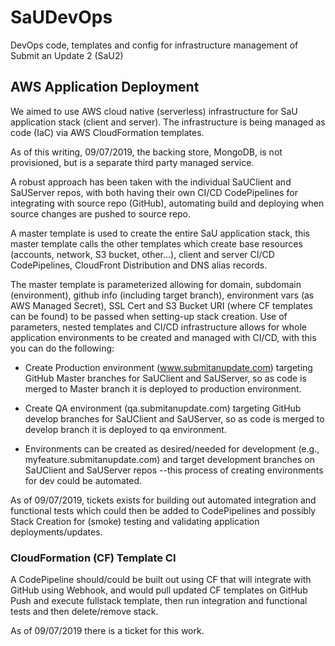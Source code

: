 # SaUDevOps

DevOps code, templates and config for infrastructure management of Submit an Update 2 (SaU2)

## AWS Application Deployment

We aimed to use AWS cloud native (serverless) infrastructure for SaU application stack (client and server). The infrastructure is being managed as code (IaC) via AWS CloudFormation templates.

As of this writing, 09/07/2019, the backing store, MongoDB, is not provisioned, but is a separate third party managed service.

A robust approach has been taken with the individual SaUClient and SaUServer repos, with both having their own CI/CD CodePipelines for integrating with source repo (GitHub), automating build and deploying when source changes are pushed to source repo.

A master template is used to create the entire SaU application stack, this master template calls the other templates which create base resources (accounts, network, S3 bucket, other...), client and server CI/CD CodePipelines, CloudFront Distribution and DNS alias records.

The master template is parameterized allowing for domain, subdomain (environment), github info (including target branch), environment vars (as AWS Managed Secret), SSL Cert and S3 Bucket URI (where CF templates can be found) to be passed when setting-up stack creation. Use of parameters, nested templates and CI/CD infrastructure allows for whole application environments to be created and managed with CI/CD, with this you can do the following:

-   Create Production environment (www.submitanupdate.com) targeting GitHub Master branches for SaUClient and SaUServer, so as code is merged to Master branch it is deployed to production environment.

-   Create QA environment (qa.submitanupdate.com) targeting GitHub develop branches for SaUClient and SaUServer, so as code is merged to develop branch it is deployed to qa environment.

-   Environments can be created as desired/needed for development (e.g., myfeature.submitanupdate.com) and target development branches on SaUClient and SaUServer repos --this process of creating environments for dev could be automated.

As of 09/07/2019, tickets exists for building out automated integration and functional tests which could then be added to CodePipelines and possibly Stack Creation for (smoke) testing and validating application deployments/updates.

### CloudFormation (CF) Template CI

A CodePipeline should/could be built out using CF that will integrate with GitHub using Webhook, and would pull updated CF templates on GitHub Push and execute fullstack template, then run integration and functional tests and then delete/remove stack.

As of 09/07/2019 there is a ticket for this work.
